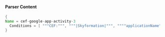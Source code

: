#### Parser Content
```Java
{
Name = cef-google-app-activity-3
  Conditions = [ """CEF:""", """|Skyformation|""", """"applicationName":"token"""", """"uniqueQualifier":""" ]
}
```